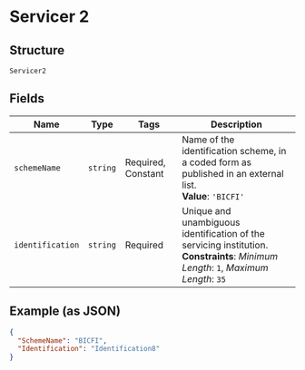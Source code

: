 
# Servicer 2

## Structure

`Servicer2`

## Fields

| Name | Type | Tags | Description |
|  --- | --- | --- | --- |
| `schemeName` | `string` | Required, Constant | Name of the identification scheme, in a coded form as published in an external list.<br>**Value**: `'BICFI'` |
| `identification` | `string` | Required | Unique and unambiguous identification of the servicing institution.<br>**Constraints**: *Minimum Length*: `1`, *Maximum Length*: `35` |

## Example (as JSON)

```json
{
  "SchemeName": "BICFI",
  "Identification": "Identification8"
}
```

